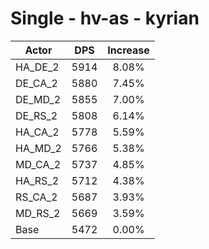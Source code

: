 # Single - hv-as - kyrian
| Actor | DPS | Increase |
|---|:---:|:---:|
|HA_DE_2|5914|8.08%|
|DE_CA_2|5880|7.45%|
|DE_MD_2|5855|7.00%|
|DE_RS_2|5808|6.14%|
|HA_CA_2|5778|5.59%|
|HA_MD_2|5766|5.38%|
|MD_CA_2|5737|4.85%|
|HA_RS_2|5712|4.38%|
|RS_CA_2|5687|3.93%|
|MD_RS_2|5669|3.59%|
|Base|5472|0.00%|
